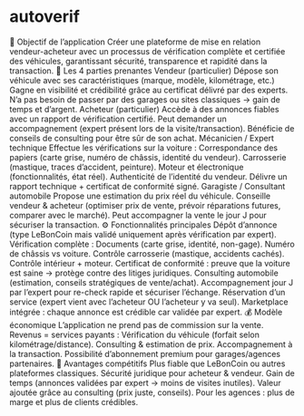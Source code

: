 # autoverif

🎯 Objectif de l’application
Créer une plateforme de mise en relation vendeur-acheteur avec un processus de vérification complète et certifiée des véhicules, garantissant sécurité, transparence et rapidité dans la transaction.
🔑 Les 4 parties prenantes
Vendeur (particulier)
Dépose son véhicule avec ses caractéristiques (marque, modèle, kilométrage, etc.)
Gagne en visibilité et crédibilité grâce au certificat délivré par des experts.
N’a pas besoin de passer par des garages ou sites classiques → gain de temps et d’argent.
Acheteur (particulier)
Accède à des annonces fiables avec un rapport de vérification certifié.
Peut demander un accompagnement (expert présent lors de la visite/transaction).
Bénéficie de conseils de consulting pour être sûr de son achat.
Mécanicien / Expert technique
Effectue les vérifications sur la voiture :
Correspondance des papiers (carte grise, numéro de châssis, identité du vendeur).
Carrosserie (mastique, traces d’accident, peinture).
Moteur et électronique (fonctionnalités, état réel).
Authenticité de l’identité du vendeur.
Délivre un rapport technique + certificat de conformité signé.
Garagiste / Consultant automobile
Propose une estimation du prix réel du véhicule.
Conseille vendeur & acheteur (optimiser prix de vente, prévoir réparations futures, comparer avec le marché).
Peut accompagner la vente le jour J pour sécuriser la transaction.
⚙️ Fonctionnalités principales
Dépôt d’annonce (type LeBonCoin mais validé uniquement après vérification par expert).
Vérification complète :
Documents (carte grise, identité, non-gage).
Numéro de châssis vs voiture.
Contrôle carrosserie (mastique, accidents cachés).
Contrôle intérieur + moteur.
Certificat de conformité : preuve que la voiture est saine → protège contre des litiges juridiques.
Consulting automobile (estimation, conseils stratégiques de vente/achat).
Accompagnement jour J par l’expert pour re-check rapide et sécuriser l’échange.
Réservation d’un service (expert vient avec l’acheteur OU l’acheteur y va seul).
Marketplace intégrée : chaque annonce est crédible car validée par expert.
💰 Modèle économique
L’application ne prend pas de commission sur la vente.
Revenus = services payants :
Vérification du véhicule (forfait selon kilométrage/distance).
Consulting & estimation de prix.
Accompagnement à la transaction.
Possibilité d’abonnement premium pour garages/agences partenaires.
🎁 Avantages compétitifs
Plus fiable que LeBonCoin ou autres plateformes classiques.
Sécurité juridique pour acheteur & vendeur.
Gain de temps (annonces validées par expert → moins de visites inutiles).
Valeur ajoutée grâce au consulting (prix juste, conseils).
Pour les agences : plus de marge et plus de clients crédibles.
